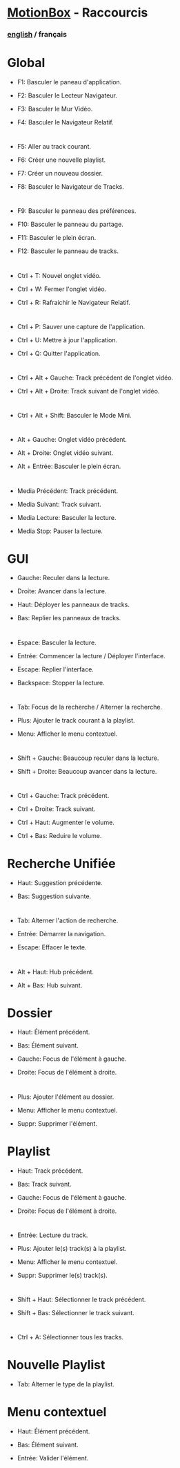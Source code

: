 # [MotionBox](Readme.html) - Raccourcis

### [english](../shortcuts.html) / français

# Global

- F1: Basculer le paneau d'application.

- F2: Basculer le Lecteur Navigateur.

- F3: Basculer le Mur Vidéo.

- F4: Basculer le Navigateur Relatif.

#

- F5: Aller au track courant.

- F6: Créer une nouvelle playlist.

- F7: Créer un nouveau dossier.

- F8: Basculer le Navigateur de Tracks.

#

- F9: Basculer le panneau des préférences.

- F10: Basculer le panneau du partage.

- F11: Basculer le plein écran.

- F12: Basculer le panneau de tracks.

#

- Ctrl + T: Nouvel onglet vidéo.

- Ctrl + W: Fermer l'onglet vidéo.

- Ctrl + R: Rafraichir le Navigateur Relatif.

#

- Ctrl + P: Sauver une capture de l'application.

- Ctrl + U: Mettre à jour l'application.

- Ctrl + Q: Quitter l'application.

#

- Ctrl + Alt + Gauche: Track précédent de l'onglet vidéo.

- Ctrl + Alt + Droite: Track suivant de l'onglet vidéo.

#

- Ctrl + Alt + Shift: Basculer le Mode Mini.

#

- Alt + Gauche: Onglet vidéo précédent.

- Alt + Droite: Onglet vidéo suivant.

- Alt + Entrée: Basculer le plein écran.

#

- Media Précédent: Track précédent.

- Media Suivant: Track suivant.

- Media Lecture: Basculer la lecture.

- Media Stop: Pauser la lecture.


# GUI

- Gauche: Reculer dans la lecture.

- Droite: Avancer dans la lecture.

- Haut: Déployer les panneaux de tracks.

- Bas: Replier les panneaux de tracks.

#

- Espace: Basculer la lecture.

- Entrée: Commencer la lecture / Déployer l'interface.

- Escape: Replier l'interface.

- Backspace: Stopper la lecture.

#

- Tab: Focus de la recherche / Alterner la recherche.

- Plus: Ajouter le track courant à la playlist.

- Menu: Afficher le menu contextuel.

#

- Shift + Gauche: Beaucoup reculer dans la lecture.

- Shift + Droite: Beaucoup avancer dans la lecture.

#

- Ctrl + Gauche: Track précédent.

- Ctrl + Droite: Track suivant.

- Ctrl + Haut: Augmenter le volume.

- Ctrl + Bas: Reduire le volume.


# Recherche Unifiée

- Haut: Suggestion précédente.

- Bas: Suggestion suivante.

#

- Tab: Alterner l'action de recherche.

- Entrée: Démarrer la navigation.

- Escape: Effacer le texte.

#

- Alt + Haut: Hub précédent.

- Alt + Bas: Hub suivant.


# Dossier

- Haut: Élément précédent.

- Bas: Élément suivant.

- Gauche: Focus de l'élément à gauche.

- Droite: Focus de l'élément à droite.

#

- Plus: Ajouter l'élément au dossier.

- Menu: Afficher le menu contextuel.

- Suppr: Supprimer l'élément.


# Playlist

- Haut: Track précédent.

- Bas: Track suivant.

- Gauche: Focus de l'élément à gauche.

- Droite: Focus de l'élément à droite.

#

- Entrée: Lecture du track.

- Plus: Ajouter le(s) track(s) à la playlist.

- Menu: Afficher le menu contextuel.

- Suppr: Supprimer le(s) track(s).

#

- Shift + Haut: Sélectionner le track précédent.

- Shift + Bas: Sélectionner le track suivant.

#

- Ctrl + A: Sélectionner tous les tracks.


# Nouvelle Playlist

- Tab: Alterner le type de la playlist.


# Menu contextuel

- Haut: Élément précédent.

- Bas: Élément suivant.

- Entrée: Valider l'élément.
